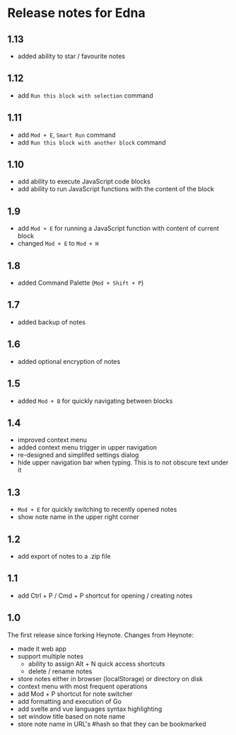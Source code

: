 # Release notes for Edna

## 1.13

- added ability to star / favourite notes

## 1.12

- add `Run this block with selection` command

## 1.11

- add `Mod + E`, `Smart Run` command
- add `Run this block with another block` command

## 1.10

- add ability to execute JavaScript code blocks
- add ability to run JavaScript functions with the content of the block

## 1.9

- add `Mod + E` for running a JavaScript function with content of current block
- changed `Mod + E` to `Mod + H`

## 1.8

- added Command Palette (`Mod + Shift + P`)

## 1.7

- added backup of notes

## 1.6

- added optional encryption of notes

## 1.5

- added `Mod + B` for quickly navigating between blocks

## 1.4

- improved context menu
- added context menu trigger in upper navigation
- re-designed and simplifed settings dialog
- hide upper navigation bar when typing. This is to not obscure text under it

## 1.3

- `Mod + E` for quickly switching to recently opened notes
- show note name in the upper right corner

## 1.2

- add export of notes to a .zip file

## 1.1

- add Ctrl + P / Cmd + P shortcut for opening / creating notes

## 1.0

The first release since forking Heynote. Changes from Heynote:

- made it web app
- support multiple notes
  - ability to assign Alt + N quick access shortcuts
  - delete / rename notes
- store notes either in browser (localStorage) or directory on disk
- context menu with most frequent operations
- add Mod + P shortcut for note switcher
- add formatting and execution of Go
- add svelte and vue languages syntax highlighting
- set window title based on note name
- store note name in URL's #hash so that they can be bookmarked

